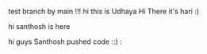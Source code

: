
test branch by main !!!
hi this is Udhaya
Hi There it's hari :)

hi santhosh is here 

hi guys Santhosh pushed code ::) 
:

